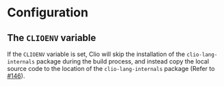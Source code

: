 # Configuration

## The `CLIOENV` variable

If the `CLIOENV` variable is set, Clio will skip the installation of the `clio-lang-internals` package during the build process, and instead copy the local source code to the location of the `clio-lang-internals` package (Refer to [#146](https://github.com/clio-lang/clio/pull/146)).
